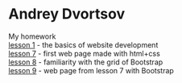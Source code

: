 

# Andrey Dvortsov

My homework  
[lesson 1](https://github.com/exzy92/exzy92.github.io/tree/master/lesson1 "the basics of website development") - the basics of website development  
[lesson 7](https://exzy92.github.io/lesson7/MyFirstProject/src/ "html+css web page") - first web page made with html+css  
[lesson 8](https://exzy92.github.io/lesson8/MyFirstProject/src/ "the basics of bootstrap") - familiarity with the grid of Bootstrap  
[lesson 9](https://exzy92.github.io/lesson9/MyFirstProject/src/ "web page with bootstrap") - web page from lesson 7 with Bootstrap    
